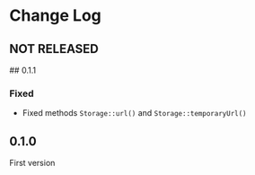 # Change Log

## NOT RELEASED

## 0.1.1

### Fixed

- Fixed methods `Storage::url()` and `Storage::temporaryUrl()`

## 0.1.0

First version
